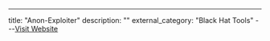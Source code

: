 ---
title: "Anon-Exploiter"
description: ""
external_category: "Black Hat Tools"
---[Visit Website](https://github.com/Anon-Exploiter)

